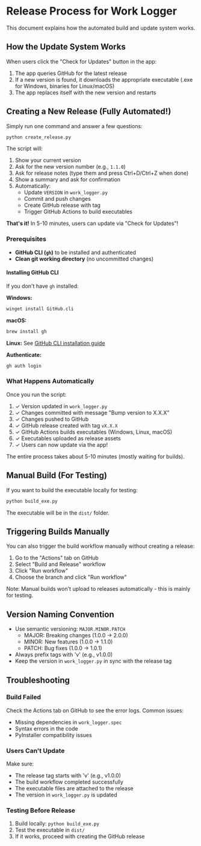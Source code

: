 # Release Process for Work Logger

This document explains how the automated build and update system works.

## How the Update System Works

When users click the "Check for Updates" button in the app:
1. The app queries GitHub for the latest release
2. If a new version is found, it downloads the appropriate executable (.exe for Windows, binaries for Linux/macOS)
3. The app replaces itself with the new version and restarts

## Creating a New Release (Fully Automated!)

Simply run one command and answer a few questions:

```bash
python create_release.py
```

The script will:
1. Show your current version
2. Ask for the new version number (e.g., `1.1.0`)
3. Ask for release notes (type them and press Ctrl+D/Ctrl+Z when done)
4. Show a summary and ask for confirmation
5. Automatically:
   - Update `VERSION` in `work_logger.py`
   - Commit and push changes
   - Create GitHub release with tag
   - Trigger GitHub Actions to build executables

**That's it!** In 5-10 minutes, users can update via "Check for Updates"!

### Prerequisites

- **GitHub CLI (`gh`)** to be installed and authenticated
- **Clean git working directory** (no uncommitted changes)

#### Installing GitHub CLI

If you don't have `gh` installed:

**Windows:**
```bash
winget install GitHub.cli
```

**macOS:**
```bash
brew install gh
```

**Linux:**
See [GitHub CLI installation guide](https://github.com/cli/cli/blob/trunk/docs/install_linux.md)

**Authenticate:**
```bash
gh auth login
```

### What Happens Automatically

Once you run the script:

1. ✓ Version updated in `work_logger.py`
2. ✓ Changes committed with message "Bump version to X.X.X"
3. ✓ Changes pushed to GitHub
4. ✓ GitHub release created with tag `vX.X.X`
5. ✓ GitHub Actions builds executables (Windows, Linux, macOS)
6. ✓ Executables uploaded as release assets
7. ✓ Users can now update via the app!

The entire process takes about 5-10 minutes (mostly waiting for builds).

## Manual Build (For Testing)

If you want to build the executable locally for testing:

```bash
python build_exe.py
```

The executable will be in the `dist/` folder.

## Triggering Builds Manually

You can also trigger the build workflow manually without creating a release:

1. Go to the "Actions" tab on GitHub
2. Select "Build and Release" workflow
3. Click "Run workflow"
4. Choose the branch and click "Run workflow"

Note: Manual builds won't upload to releases automatically - this is mainly for testing.

## Version Naming Convention

- Use semantic versioning: `MAJOR.MINOR.PATCH`
  - MAJOR: Breaking changes (1.0.0 → 2.0.0)
  - MINOR: New features (1.0.0 → 1.1.0)
  - PATCH: Bug fixes (1.0.0 → 1.0.1)
- Always prefix tags with 'v' (e.g., v1.0.0)
- Keep the version in `work_logger.py` in sync with the release tag

## Troubleshooting

### Build Failed

Check the Actions tab on GitHub to see the error logs. Common issues:
- Missing dependencies in `work_logger.spec`
- Syntax errors in the code
- PyInstaller compatibility issues

### Users Can't Update

Make sure:
- The release tag starts with 'v' (e.g., v1.0.0)
- The build workflow completed successfully
- The executable files are attached to the release
- The version in `work_logger.py` is updated

### Testing Before Release

1. Build locally: `python build_exe.py`
2. Test the executable in `dist/`
3. If it works, proceed with creating the GitHub release
